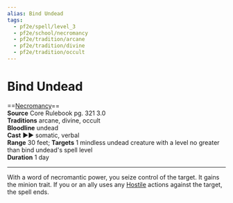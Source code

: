```yaml
---
alias: Bind Undead
tags:
  - pf2e/spell/level_3
  - pf2e/school/necromancy
  - pf2e/tradition/arcane
  - pf2e/tradition/divine
  - pf2e/tradition/occult
---
```


# Bind Undead

==[Necromancy](../../../Traits/Necromancy.md)==  
__Source__ Core Rulebook pg. 321 3.0  
**Traditions** arcane, divine, occult  
**Bloodline** undead  
**Cast** ►► somatic, verbal  
**Range** 30 feet; **Targets** 1 mindless undead creature with a level no greater than bind undead's spell level  
**Duration** 1 day

---

With a word of necromantic power, you seize control of the target. It gains the minion trait. If you or an ally uses any [Hostile](../../../Conditions/Hostile.md) actions against the target, the spell ends.
